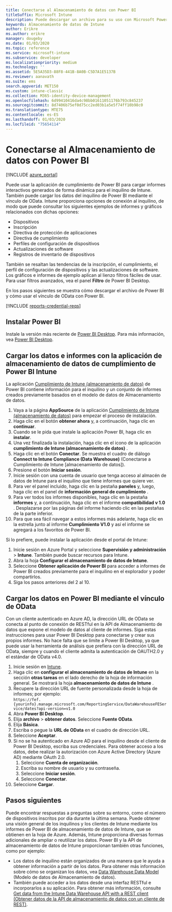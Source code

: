 ```yaml
---
title: Conectarse al Almacenamiento de datos con Power BI
titleSuffix: Microsoft Intune
description: Puede descargar un archivo para su uso con Microsoft Power BI que le permite cargar informes interactivos generados de forma dinámica para el inquilino de Microsoft Intune.
keywords: Almacenamiento de datos de Intune
author: Erikre
ms.author: erikre
manager: dougeby
ms.date: 01/03/2020
ms.topic: reference
ms.service: microsoft-intune
ms.subservice: developer
ms.localizationpriority: medium
ms.technology: ''
ms.assetid: 5E5A35D3-88F8-441B-8A0B-C5D7A1E5137B
ms.reviewer: aanavath
ms.suite: ems
search.appverid: MET150
ms.custom: intune-classic
ms.collection: M365-identity-device-management
ms.openlocfilehash: 6d99410416da4c98bb01611051176b793c845237
ms.sourcegitcommit: 8d7406b75ef0d75cc2ed03b1a5e5f74ff10b98c0
ms.translationtype: MTE75
ms.contentlocale: es-ES
ms.lasthandoff: 01/03/2020
ms.locfileid: "75654114"
---
```

# <a name="connect-to-the-data-warehouse-with-power-bi"></a>Conectarse al Almacenamiento de datos con Power BI

[!INCLUDE [azure_portal](../includes/azure_portal.md)]

Puede usar la aplicación de cumplimiento de Power BI para cargar informes interactivos generados de forma dinámica para el inquilino de Intune. También puede cargar los datos del inquilino de Power BI mediante el vínculo de OData. Intune proporciona opciones de conexión al inquilino, de modo que puede consultar los siguientes ejemplos de informes y gráficos relacionados con dichas opciones:  

- Dispositivos
- Inscripción
- Directiva de protección de aplicaciones
- Directiva de cumplimiento
- Perfiles de configuración de dispositivos
- Actualizaciones de software
- Registros de inventario de dispositivos

También se resaltan las tendencias de la inscripción, el cumplimiento, el perfil de configuración de dispositivos y las actualizaciones de software. Los gráficos e informes de ejemplo aplican al lienzo filtros fáciles de usar. Para usar filtros avanzados, vea el panel **Filtro** de Power BI Desktop.

En los pasos siguientes se muestra cómo descargar el archivo de Power BI y cómo usar el vínculo de OData con Power BI.

[!INCLUDE [reports-credential-reqs](../includes/reports-credential-reqs.md)]

## <a name="install-power-bi"></a>Instalar Power BI

Instale la versión más reciente de [Power BI Desktop](https://aka.ms/intune/datawarehouseapi/installpowerbi). Para más información, vea [Power BI Desktop](https://powerbi.microsoft.com/desktop).

## <a name="load-the-data-and-reports-using-the-power-bi-intune-compliance-data-warehouse-app"></a>Cargar los datos e informes con la aplicación de almacenamiento de datos de cumplimiento de Power BI Intune

La aplicación [Cumplimiento de Intune (almacenamiento de datos)](https://aka.ms/intune/datawarehouseapi/getpowerbiapp) de Power BI contiene información para el inquilino y un conjunto de informes creados previamente basados en el modelo de datos de Almacenamiento de datos.

1. Vaya a la página **AppSource** de la aplicación [Cumplimiento de Intune (almacenamiento de datos)](https://aka.ms/intune/datawarehouseapi/getpowerbiapp) para empezar el proceso de instalación.
2. Haga clic en el botón **obtener ahora** y, a continuación, haga clic en **continuar**.
3. Cuando se le pida que instale la aplicación Power BI, haga clic en **instalar**.
4. Una vez finalizada la instalación, haga clic en el icono de la aplicación **cumplimiento de Intune (almacenamiento de datos)** .
5. Haga clic en el botón **Conectar**. Se muestra el cuadro de diálogo **Connect to Intune Compliance (Data Warehouse)** (Conectarse a Cumplimiento de Intune [almacenamiento de datos]).
6. Presione el botón **Iniciar sesión**.
7. Inicie sesión con una cuenta de usuario que tenga acceso al almacén de datos de Intune para el inquilino que tiene informes que quiere ver.
8. Para ver el panel incluido, haga clic en la pestaña **paneles** y, luego, haga clic en el panel de **información general de cumplimiento** .
9. Para ver todos los informes disponibles, haga clic en la pestaña **informes** y, a continuación, haga clic en el informe **compatibilidad v 1.0** . Desplazarse por las páginas del informe haciendo clic en las pestañas de la parte inferior.
10. Para que sea fácil navegar a estos informes más adelante, haga clic en la estrella junto al informe **Cumplimiento V1.0** y así el informe se agregará a los favoritos de Power BI.

Si lo prefiere, puede instalar la aplicación desde el portal de Intune:

1. Inicie sesión en Azure Portal y seleccione **Supervisión y administración** > **Intune**. También puede buscar recursos para Intune.
2. Abra la hoja **Configurar el almacenamiento de datos de Intune**.
3. Seleccione **Obtener aplicación de Power BI** para acceder a informes de Power BI creados previamente para el inquilino en el explorador y poder compartirlos.
4. Siga los pasos anteriores del 2 al 10.

## <a name="load-the-data-in-power-bi-using-the-odata-link"></a>Cargar los datos en Power BI mediante el vínculo de OData

Con un cliente autenticado en Azure AD, la dirección URL de OData se conecta al punto de conexión de RESTful en la API de Almacenamiento de datos que expone el modelo de datos al cliente de informes. Siga estas instrucciones para usar Power BI Desktop para conectarse y crear sus propios informes. No hace falta que se limite a Power BI Desktop, ya que puede usar la herramienta de análisis que prefiera con la dirección URL de OData, siempre y cuando el cliente admita la autenticación de OAUTH2.0 y el estándar de OData v4.0.

1. Inicie sesión en [Intune](https://go.microsoft.com/fwlink/?linkid=2090973).
2. Haga clic en **configurar el almacenamiento de datos de Intune** en la sección **otras tareas** en el lado derecho de la hoja de información general. Se mostrará la hoja **almacenamiento de datos de Intune** .
3. Recupere la dirección URL de fuente personalizada desde la hoja de informes; por ejemplo:<br>
    `https://fef.{yourinfo}.manage.microsoft.com/ReportingService/DataWarehouseFEService/dates?api-version=v1.0`
4. Abra **Power BI Desktop**.
5. Elija **archivo** > **obtener datos**. Seleccione **Fuente OData**.
6. Elija **Básica**.
7. Escriba o pegue la **URL de OData** en el cuadro de dirección URL.
8. Seleccione **Aceptar**.
9. Si no se ha autenticado en Azure AD para el inquilino desde el cliente de Power BI Desktop, escriba sus credenciales. Para obtener acceso a los datos, debe realizar la autorización con Azure Active Directory (Azure AD) mediante OAuth 2.0.  
    1. Seleccione **Cuenta de organización**.  
    2. Escriba su nombre de usuario y su contraseña.  
    3. Seleccione **Iniciar sesión**.  
    4. Seleccione **Conectar**.  
10. Seleccione **Cargar**.

## <a name="next-steps"></a>Pasos siguientes

Puede encontrar respuestas a preguntas sobre su entorno, como el número de dispositivos inscritos por día durante la última semana. Puede obtener una visión general de los inquilinos y los clientes de Intune mediante los informes de Power BI de almacenamiento de datos de Intune, que se obtienen en la hoja de Azure. Además, Intune proporciona diversas formas adicionales de ampliar o reutilizar los datos. Power BI y la API de almacenamiento de datos de Intune proporcionan también otras funciones, como por ejemplo:

<!-- - You can use Power BI Desktop to create additional report types with your data. For example, you could create a custom chart representing the ratio of device manufactures in your enterprise. For more information about creating custom reports with Power BI and the Intune Data Warehouse, see `BLOG POST ON POWER BI`. -->
- Los datos de inquilino están organizados de una manera que le ayuda a obtener información a partir de los datos. Para obtener más información sobre cómo se organizan los datos, vea [Data Warehouse Data Model](reports-ref-data-model.md) (Modelo de datos de Almacenamiento de datos).
- También puede acceder a los datos desde una interfaz RESTful e incorporarlos a su aplicación. Para obtener más información, consulte [Get data from the Intune Data Warehouse API with a REST client (Obtener datos de la API de almacenamiento de datos con un cliente de REST)](../reports-proc-data-rest.md).
